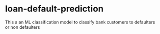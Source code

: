 # loan-default-prediction
This a an ML classification model to classify bank customers to defaulters or non defaulters
